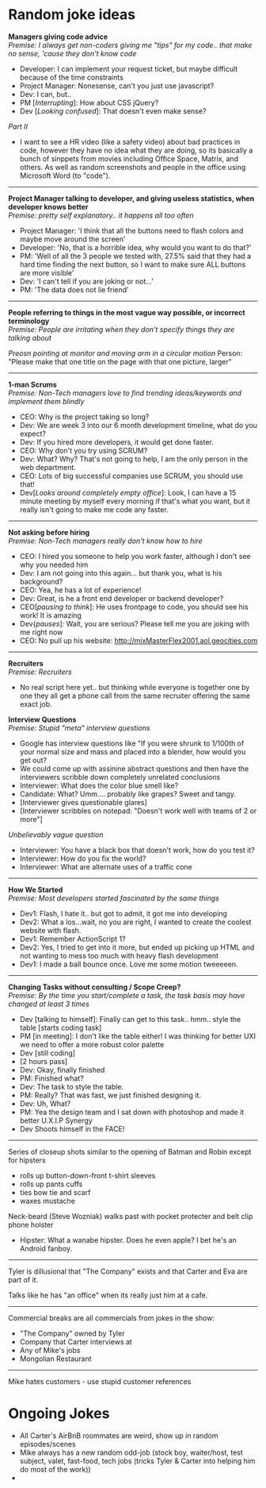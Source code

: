 Random joke ideas
=================================
  
__Managers giving code advice__  
*Premise: I always get non-coders giving me "tips" for my code.. that make no sense, 'cause they don't know code*  
  
* Developer: I can implement your request ticket, but maybe difficult because of the time constraints
* Project Manager: Nonesense, can't you just use javascript?
* Dev: I can, but..
* PM [_Interrupting_]: How about CSS jQuery?
* Dev [_Looking confused_]: That doesn't even make sense?
  
  
*Part II*  
* I want to see a HR video (like a safety video) about bad practices in code, however they have no idea what they are doing, so its basically a bunch of sinppets from movies including Office Space, Matrix, and others. As well as random screenshots and people in the office using Microsoft Word (to "code").
  
------
   
__Project Manager talking to developer, and giving useless statistics, when developer knows better__  
*Premise: pretty self explanatory.. it happens all too often*
  
* Project Manager: 'I think that all the buttons need to flash colors and maybe move around the screen'  
* Developer: 'No, that is a horrible idea, why would you want to do that?'  
* PM: 'Well of all the 3 people we tested with, 27.5% said that they had a hard time finding the next button, so I want to make sure ALL buttons are more visible'  
* Dev: 'I can't tell if you are joking or not...'  
* PM: 'The data does not lie friend'
  

------

__People referring to things in the most vague way possible, or incorrect terminology__  
*Premise: People are irritating when they don't specify things they are talking about*
  
*Preosn pointing at monitor and moving arm in a circular motion*
Person: "Please make that one title on the page with that one picture, larger"
  
------

__1-man Scrums__  
*Premise: Non-Tech managers love to find trending ideas/keywords and implement them blindly*

* CEO: Why is the project taking so long?
* Dev: We are week 3 into our 6 month development timeline, what do you expect?
* Dev: If you hired more developers, it would get done faster.
* CEO: Why don't you try using SCRUM?
* Dev: What? Why? That's not going to help, I am the only person in the web department.
* CEO: Lots of big successful companies use SCRUM, you should use that!
* Dev[_Looks around completely empty office_]: Look, I can have a 15 minute meeting by myself every morning if that's what you want, but it really isn't going to make me code any faster.

------

__Not asking before hiring__  
*Premise: Non-Tech managers really don't know how to hire*

* CEO: I hired you someone to help you work faster, although I don't see why you needed him
* Dev: I am not going into this again... but thank you, what is his background?
* CEO: Yea, he has a lot of experience!
* Dev: Great, is he a front end developer or backend developer?
* CEO[_pausing to think_]: He uses frontpage to code, you should see his work! It is amazing
* Dev{_pauses_]: Wait, you are serious? Please tell me you are joking with me right now
* CEO: No pull up his website: http://mixMasterFlex2001.aol.geocities.com

------

__Recruiters__  
*Premise: Recruiters*
  
* No real script here yet.. but thinking while everyone is together one by one they all get a phone call from the same recruiter offering the same exact job.


__Interview Questions__  
*Premise: Stupid "meta" interview questions*

* Google has interview questions like "If you were shrunk to 1/100th of your normal size and mass and placed into a blender, how would you get out?
* We could come up with assinine abstract questions and then have the interviewers scribble down completely unrelated conclusions
* Interviewer: What does the color blue smell like?
* Candidate: What? Umm.... probably like grapes? Sweet and tangy.
* [Interviewer gives questionable glares]
* [Interviewer scribbles on notepad: "Doesn't work well with teams of 2 or more"]  




*Unbelievably vague question*
* Interviewer: You have a black box that doesn't work, how do you test it?
* Interviewer: How do you fix the world? 
* Interviewer: What are alternate uses of a traffic cone

-----
  
  
__How We Started__  
*Premise: Most developers started fascinated by the same things*
  
* Dev1: Flash, I hate it.. but got to admit, it got me into developing
* Dev2: What a los...wait, no you are right, I wanted to create the coolest website with flash.
* Dev1: Remember ActionScript 1?
* Dev2: Yes, I tried to get into it more, but ended up picking up HTML and not wanting to mess too much with heavy flash development
* Dev1: I made a ball bounce once. Love me some motion tweeeeen.  
  
------

__Changing Tasks without consulting / Scope Creep?__  
*Premise: By the time you start/complete a task, the task basis may have changed at least 3 times*  
  
* Dev [talking to himself]: Finally can get to this task.. hmm.. style the table [starts coding task]
* PM [in meeting]: I don't like the table either! I was thinking for better UXI we need to offer a more robust color palette
* Dev [still coding]
* [2 hours pass]
* Dev: Okay, finally finished
* PM: Finished what?
* Dev: The task to style the table.
* PM: Really? That was fast, we just finished designing it.
* Dev: Uh, What?
* PM: Yea the design team and I sat down with photoshop and made it better U.X.I.P Synergy
* Dev Shoots himself in the FACE!

------

Series of closeup shots similar to the opening of Batman and Robin except for hipsters

* rolls up button-down-front t-shirt sleeves
* rolls up pants cuffs
* ties bow tie and scarf
* waxes mustache

Neck-beard (Steve Wozniak) walks past with pocket protecter and belt clip phone holster

* Hipster: What a wanabe hipster. Does he even apple? I bet he's an Android fanboy.

-------

Tyler is dillusional that "The Company" exists and that Carter and Eva are part of it.
  
Talks like he has "an office" when its really just him at a cafe.

---------

Commercial breaks are all commercials from jokes in the show:
* "The Company" owned by Tyler
* Company that Carter interviews at
* Any of Mike's jobs
* Mongolian Restaurant

----------
  
Mike hates customers - use stupid customer references
  
  
Ongoing Jokes
=================================
* All Carter's AirBnB roommates are weird, show up in random episodes/scenes
* Mike always has a new random odd-job (stock boy, waiter/host, test subject, valet, fast-food, tech jobs (tricks Tyler & Carter into helping him do most of the work))
* 
